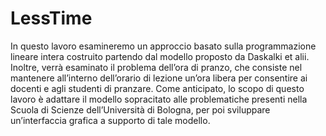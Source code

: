 # LessTime
In questo lavoro esamineremo un approccio basato sulla programmazione lineare intera costruito partendo dal modello proposto da Daskalki et alii. Inoltre, verrà esaminato il problema dell’ora di pranzo, che consiste nel mantenere all’interno dell’orario di lezione un’ora libera per consentire ai docenti e agli studenti di pranzare. Come anticipato, lo scopo di questo lavoro è adattare il modello sopracitato alle problematiche presenti nella Scuola di Scienze dell’Università di Bologna, per poi sviluppare un’interfaccia grafica a supporto di tale modello.

